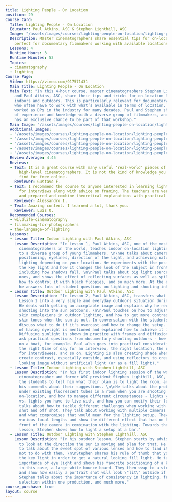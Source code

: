 ```yaml
---
title: Lighting People - On Location
position: 29
Course Card:
  Title: Lighting People - On Location
  Educator: Paul Atkins, ASC & Stephen Lighthill, ASC
  Image: "/assets/images/courses/lighting-people-on-location/lighting-people-on-location.jpg"
  Description: Master cinematographers share essential tips for on-location lighting,
    perfect for documentary filmmakers working with available locations.
  Lessons: 4
  Runtime Hours: 3
  Runtime Minutes: 53
  Topics:
  - cinematography
  - lighting
Course Page:
  Video: https://vimeo.com/917571431
  Main Title: Lighting People - On Location
  Main Text: "In this 4-hour course, master cinematographers Stephen Lighthill, ASC,
    and Paul Atkins, ASC, share their tips and tricks for on-location lighting, both
    indoors and outdoors. This is particularly relevant for documentary filmmakers,
    who often have to work with what’s available in terms of location. \n\nHaving
    worked as DPs in the industry for many decades, Paul and Stephen share a wealth
    of experience and knowledge with a diverse group of filmmakers, and the MZed audience
    has an exclusive chance to be part of that workshop."
  Main Image: "/assets/images/courses/lighting-people-on-location/lighting-people-on-location-1.jpg"
  Additional Images:
  - "/assets/images/courses/lighting-people-on-location/lighting-people-on-location-2.jpg"
  - "/assets/images/courses/lighting-people-on-location/lighting-people-on-location-3.jpg"
  - "/assets/images/courses/lighting-people-on-location/lighting-people-on-location-4.jpg"
  - "/assets/images/courses/lighting-people-on-location/lighting-people-on-location-5.jpg"
  - "/assets/images/courses/lighting-people-on-location/lighting-people-on-location-6.jpg"
  Review Average: 4.45
  Reviews:
  - Text: It is a great course with many useful 'real-world' pieces of advice from
      high-level cinematographers. It is not the kind of knowledge you can easily
      find for free online.
    Reviewer: Gustavo F.
  - Text: I recommend the course to anyone interested in learning lighting techniques
      for interviews along with advice on framing. The teachers are very professional
      and prepared and combine theoretical explanations with practical examples.
    Reviewer: Alessandro I.
  - Text: Amazing content. I learned a lot, thank you.
    Reviewer: Luis O.
  Recommended Courses:
  - wildlife-cinematography
  - filmmaking-for-photographers
  - the-language-of-lighting
  Lessons:
  - Lesson Title: Indoor Lighting with Paul Atkins, ASC
    Lesson Description: "In Lesson 1, Paul Atkins, ASC, one of the most renowned wildlife
      cinematographers in the world, teaches indoor on-location lighting of people
      to a diverse group of young filmmakers. \n\nHe talks about camera angles and
      positioning, eyelines, direction of the light, and achieving naturalistic looking
      lighting depending on your location. He experiments with the positioning of
      the key light and how it changes the look of the subject in front of the camera
      including how shadows fall. \n\nPaul talks about big light sources vs. small
      ones, and shows the effect of reflecting surfaces as well as spill light, and
      how to control it with black floppies, and so much more. At the end of the session,
      he answers lots of student questions on lighting and shooting interviews."
  - Lesson Title: Outdoor Lighting with Paul Atkins, ASC
    Lesson Description: "In Lesson 2, Paul Atkins, ASC, transfers what he taught in
      Lesson 1 into a very simple and everyday outdoors situation during harsh sunlight.
      He deals with getting an acceptable image and explains why he recommends always
      shooting into the sun outdoors. \n\nPaul touches on how to adjust for various
      skin complexions in outdoor lighting, and how to get more contrast even on light
      skin tones when the sun is out. In conversation with the students, they also
      discuss what to do if it's overcast and how to change the setup. The importance
      of having eyelight is mentioned and explained how to achieve it in any situation.
      Diffusing sunlight is shown in practice with frames and diffusion. \n\nThe students
      ask practical questions from documentary shooting outdoors - how to shoot interviews
      on a boat, for example. Paul also goes into practical considerations like choosing
      the right time of day for an interview, the right location, the right clothing
      for interviewees, and so on. Lighting is also creating shade when needed to
      create contrast, especially outside, and using reflectors to create a natural
      looking image without artificial light (or as a fill light)."
  - Lesson Title: Indoor Lighting with Stephen Lighthill, ASC
    Lesson Description: "In his first indoor lighting session of the workshop, master
      cinematographer and former ASC president Stephen Lighthill, ASC, challenges
      the students to tell him what their plan is to light the room, and then gives
      his comments about their suggestions. \n\nHe talks about the problem of working
      under existing fluorescent tubes in a room when you are shooting an interview
      on-location, and how to manage different circumstances - lights you can swap
      vs. lights you have to live with, and how you can modify their look. \n\nStephen
      talks about how to tackle different challenges when working with windows - in
      shot and off shot. They talk about working with multiple cameras in an interview
      and what compromises that would mean for the lighting setup. They run through
      various focal lengths and show the different effect that has on the face in
      front of the camera in combination with the lighting. Towards the end of the
      lesson, Stephen shows how to light a setup at a bar."
  - Lesson Title: Outdoor Lighting with Stephen Lighthill, ASC
    Lesson Description: "In his outdoor lesson, Stephen starts by advising the students
      to look at the direction the sun is moving and plan for that. He then proceeds
      to talk about the sweet spot of various lenses and how to find it - and what
      not to do with them. \n\nStephen shares his rule of thumb that you should reflect
      the key light in order to get a natural looking fill light. He talks about the
      importance of eye light and shows his favorite positioning of a key light -
      in this case, a large white bounce board. They then swap to a strong LED light
      and show how easily a portrait shot will look \"lit\" outside if not used correctly.
      Stephen talks about the importance of consistency in lighting, framing and lens
      selection within one production, and much more."
course_purchase: true
layout: course
---
```


